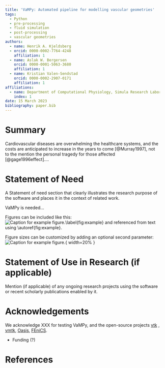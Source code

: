 ```yaml
---
title: 'VaMPy: Automated pipeline for modelling vascular geometries'
tags:
  - Python 
  - pre-processing
  - fluid simulation
  - post-processing
  - vascular geometries
authors:
  - name: Henrik A. Kjeldsberg
  - orcid: 0000-0002-7764-4248
    affiliation: 1
  - name: Aslak W. Bergersen
    orcid: 0000-0001-5063-3680
    affiliation: 1
  - name: Kristian Valen-Sendstad
    orcid: 0000-0002-2907-0171
    affiliation: 1
affiliations:
  - name: Department of Computational Physiology, Simula Research Laboratory
    index: 1
date: 15 March 2023
bibliography: paper.bib
---
```


# Summary

Cardiovascular diseases are overwhelming the healthcare systems, and the costs are anticipated to increase in the years
to come [@Murray1997], not to the mention the personal tragedy for those affected [@gage1996effect]....

# Statement of Need

A Statement of need section that clearly illustrates the research purpose of the software and places it in the context
of related work. 

VaMPy is needed...

Figures can be included like this:
![Caption for example figure.\label{fig:example}](figure.png)
and referenced from text using \autoref{fig:example}.

Figure sizes can be customized by adding an optional second parameter:
![Caption for example figure.](figure.png){ width=20% }

# Statement of Use in Research (if applicable)

Mention (if applicable) of any ongoing research projects using the software or recent scholarly publications enabled by
it.

# Acknowledgements

We acknowledge XXX for testing VaMPy, and the open-source projects [vtk](https://www.vtk.org/)
, [vmtk](http://www.vmtk.org), [Oasis](https://github.com/mikaem/Oasis/), [FEniCS](https://fenicsproject.org).

+ Funding (?)

# References
